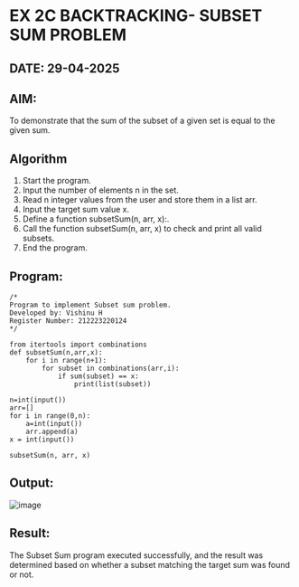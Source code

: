 # EX 2C BACKTRACKING- SUBSET SUM PROBLEM
## DATE: 29-04-2025
## AIM:
To demonstrate that the sum of the subset of a given set is equal to the given sum.


## Algorithm
1. Start the program.
2. Input the number of elements n in the set.
3. Read n integer values from the user and store them in a list arr.
4. Input the target sum value x. 
5. Define a function subsetSum(n, arr, x):.
6. Call the function subsetSum(n, arr, x) to check and print all valid subsets.  
7. End the program.

## Program:
```
/*
Program to implement Subset sum problem.
Developed by: Vishinu H
Register Number: 212223220124
*/

from itertools import combinations
def subsetSum(n,arr,x):
    for i in range(n+1):
        for subset in combinations(arr,i):
            if sum(subset) == x:
                print(list(subset))

n=int(input())
arr=[]
for i in range(0,n):
    a=int(input())
    arr.append(a)
x = int(input())

subsetSum(n, arr, x)

```

## Output:
![image](https://github.com/user-attachments/assets/99a107b7-0a16-404b-abfa-f110bedaa545)



## Result:
The Subset Sum program executed successfully, and the result was determined based on whether a subset matching the target sum was found or not.
